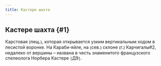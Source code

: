 ```yaml
---
title: Кастере шахта
---
```

## Кастере шахта {#1}

Карстовая ⦅пещ.⦆, которая открывается узким вертикальным ходом в лесистой воронке. На Караби-яйле, на ⦅сев.⦆ склоне ⦅г.⦆ Карчигалы#2, недалеко от вершины – названа в честь знаменитого французского спелеолога Норбера Кастере ⦃Д9⦄.
